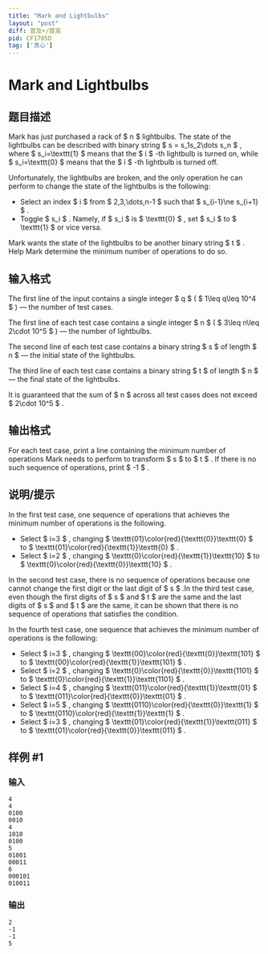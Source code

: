 ```yaml
---
title: "Mark and Lightbulbs"
layout: "post"
diff: 普及+/提高
pid: CF1705D
tag: ['贪心']
---
```


# Mark and Lightbulbs

## 题目描述

Mark has just purchased a rack of $ n $ lightbulbs. The state of the lightbulbs can be described with binary string $ s = s_1s_2\dots s_n $ , where $ s_i=\texttt{1} $ means that the $ i $ -th lightbulb is turned on, while $ s_i=\texttt{0} $ means that the $ i $ -th lightbulb is turned off.

Unfortunately, the lightbulbs are broken, and the only operation he can perform to change the state of the lightbulbs is the following:

- Select an index $ i $ from $ 2,3,\dots,n-1 $ such that $ s_{i-1}\ne s_{i+1} $ .
- Toggle $ s_i $ . Namely, if $ s_i $ is $ \texttt{0} $ , set $ s_i $ to $ \texttt{1} $ or vice versa.

Mark wants the state of the lightbulbs to be another binary string $ t $ . Help Mark determine the minimum number of operations to do so.

## 输入格式

The first line of the input contains a single integer $ q $ ( $ 1\leq q\leq 10^4 $ ) — the number of test cases.

The first line of each test case contains a single integer $ n $ ( $ 3\leq n\leq 2\cdot 10^5 $ ) — the number of lightbulbs.

The second line of each test case contains a binary string $ s $ of length $ n $ — the initial state of the lightbulbs.

The third line of each test case contains a binary string $ t $ of length $ n $ — the final state of the lightbulbs.

It is guaranteed that the sum of $ n $ across all test cases does not exceed $ 2\cdot 10^5 $ .

## 输出格式

For each test case, print a line containing the minimum number of operations Mark needs to perform to transform $ s $ to $ t $ . If there is no such sequence of operations, print $ -1 $ .

## 说明/提示

In the first test case, one sequence of operations that achieves the minimum number of operations is the following.

- Select $ i=3 $ , changing $ \texttt{01}\color{red}{\texttt{0}}\texttt{0} $ to $ \texttt{01}\color{red}{\texttt{1}}\texttt{0} $ .
- Select $ i=2 $ , changing $ \texttt{0}\color{red}{\texttt{1}}\texttt{10} $ to $ \texttt{0}\color{red}{\texttt{0}}\texttt{10} $ .

 In the second test case, there is no sequence of operations because one cannot change the first digit or the last digit of $ s $ .In the third test case, even though the first digits of $ s $ and $ t $ are the same and the last digits of $ s $ and $ t $ are the same, it can be shown that there is no sequence of operations that satisfies the condition.

In the fourth test case, one sequence that achieves the minimum number of operations is the following:

- Select $ i=3 $ , changing $ \texttt{00}\color{red}{\texttt{0}}\texttt{101} $ to $ \texttt{00}\color{red}{\texttt{1}}\texttt{101} $ .
- Select $ i=2 $ , changing $ \texttt{0}\color{red}{\texttt{0}}\texttt{1101} $ to $ \texttt{0}\color{red}{\texttt{1}}\texttt{1101} $ .
- Select $ i=4 $ , changing $ \texttt{011}\color{red}{\texttt{1}}\texttt{01} $ to $ \texttt{011}\color{red}{\texttt{0}}\texttt{01} $ .
- Select $ i=5 $ , changing $ \texttt{0110}\color{red}{\texttt{0}}\texttt{1} $ to $ \texttt{0110}\color{red}{\texttt{1}}\texttt{1} $ .
- Select $ i=3 $ , changing $ \texttt{01}\color{red}{\texttt{1}}\texttt{011} $ to $ \texttt{01}\color{red}{\texttt{0}}\texttt{011} $ .

## 样例 #1

### 输入

```
4
4
0100
0010
4
1010
0100
5
01001
00011
6
000101
010011
```

### 输出

```
2
-1
-1
5
```

